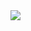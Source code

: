 <!-- Header -->
<div>
  <img src="https://capsule-render.vercel.app/api?type=waving&color=gradient&height=240&section=header&text=hi😁&fontSize=80&fontColor=000000" />
</div>

<!--
[![Solved.ac Profile](http://mazassumnida.wtf/api/v2/generate_badge?boj=occultism22)](https://solved.ac/occultism22/)
![header](https://capsule-render.vercel.app/api?type=waving&height=240&color=gradient&text=Hi😁&fontColor=000000&fontSize=80)
-->


<!--
**GGomsoo/GGomsoo** is a ✨ _special_ ✨ repository because its `README.md` (this file) appears on your GitHub profile.
[![Hits](https://hits.seeyoufarm.com/api/count/incr/badge.svg?url=https%3A%2F%2Fgithub.com%2FGGomsoo&count_bg=%2379C83D&title_bg=%2312A6EC&icon=&icon_color=%23E7E7E7&title=hits&edge_flat=false)](https://hits.seeyoufarm.com)
![header](https://capsule-render.vercel.app/api?type=wave&color=auto&height=300&section=header&text=capsule%20render&fontSize=90)
Here are some ideas to get you started:

- 🔭 I’m currently working on ...
- 🌱 I’m currently learning ...
- 👯 I’m looking to collaborate on ...
- 🤔 I’m looking for help with ...
- 💬 Ask me about ...
- 📫 How to reach me: ...
- 😄 Pronouns: ...
- ⚡ Fun fact: ...
-->
